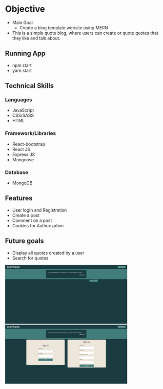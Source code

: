 # Objective

- Main Goal
    - Create a blog template website using MERN
- This is a simple quote blog, where users can create or quote quotes that they like and talk about.

## Running App
- npm start
- yarn start

## Technical Skills

### Languages
- JavaScript
- CSS/SASS
- HTML

### Framework/Libraries
- React-bootstrap
- React JS
- Express JS
- Mongoose

### Database
- MongoDB

## Features
- User login and Registration
- Create a post
- Comment on a post
- Cookies for Authorization

## Future goals
- Display all quotes created by a user
- Search for quotes

<img src="homepage.png" alt="homepage" width="400">
<img src="login.png" alt="login" width="400">
